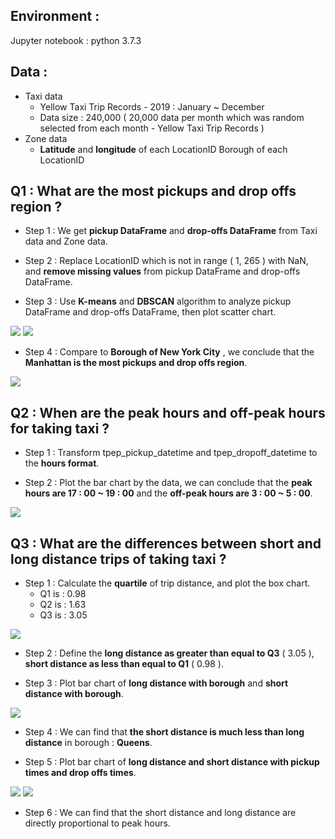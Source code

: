 ## Environment : 
Jupyter notebook : python 3.7.3

## Data : 
- Taxi data
    - Yellow Taxi Trip Records - 2019 : January ~ December
    - Data size : 240,000 ( 20,000 data per month which was random selected from each month - Yellow Taxi Trip Records )
- Zone data
    - **Latitude** and **longitude** of each LocationID Borough of each LocationID

## Q1 : What are the most pickups and drop offs region ? 

- Step 1 : 
We get **pickup DataFrame** and **drop-offs DataFrame** from Taxi data and Zone data.

- Step 2 : 
Replace LocationID which is not in range ( 1, 265 ) with NaN, and **remove missing values** from pickup DataFrame and drop-offs DataFrame.

- Step 3 : 
Use **K-means** and **DBSCAN** algorithm to analyze pickup DataFrame and drop-offs DataFrame, then plot scatter chart.

![](https://i.imgur.com/akqcepR.png)
![](https://i.imgur.com/naZhBTI.png)

- Step 4 : 
Compare to **Borough of New York City**
, we conclude  that the **Manhattan is the most pickups and drop offs region**.

![](https://i.imgur.com/WBFThGY.png)

## Q2 : When are the peak hours and off-peak hours for taking taxi ?

- Step 1 : 
Transform tpep_pickup_datetime and tpep_dropoff_datetime to the **hours format**.

- Step 2 : 
Plot the bar chart by the data, we can conclude that the **peak hours are 17 : 00 ~ 19 : 00** and the **off-peak hours are 3 : 00 ~ 5 : 00**.

![](https://i.imgur.com/YayJZTg.png)


## Q3 : 	What are the differences between short and long distance trips of taking taxi ?

- Step 1 : 
Calculate the **quartile** of trip distance, and plot the box chart.
    - Q1 is : 0.98 
    - Q2 is : 1.63 
    - Q3 is : 3.05
    
![](https://i.imgur.com/1m6henl.png)

- Step 2 : 
Define the **long distance as greater than equal to Q3** ( 3.05 ), **short distance as less than equal to Q1** ( 0.98 ).


- Step 3 : 
Plot bar chart of **long distance with borough** and **short distance with borough**.

![](https://i.imgur.com/y5jpYxF.png)

- Step 4 : 
We can find that **the short distance is much less than long distance** in borough : **Queens**.

- Step 5 : 
Plot bar chart of **long distance and short distance with pickup times and drop offs times**.

![](https://i.imgur.com/oLOwuU6.png)
![](https://i.imgur.com/wyQXJyn.png)


- Step 6 : 
We can find that the short distance and long distance are directly proportional to peak hours.

